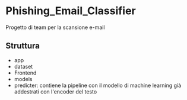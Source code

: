 # Phishing_Email_Classifier
Progetto di team per la scansione e-mail

## Struttura
- app
- dataset
- Frontend
- models
- predicter: contiene la pipeline con il modello di machine learning già addestrati con l'encoder del testo
